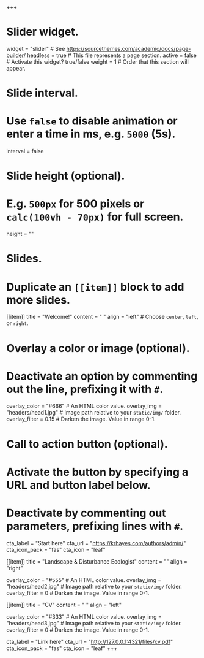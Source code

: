 +++
# Slider widget.
widget = "slider"  # See https://sourcethemes.com/academic/docs/page-builder/
headless = true  # This file represents a page section.
active = false  # Activate this widget? true/false
weight = 1  # Order that this section will appear.

# Slide interval.
# Use `false` to disable animation or enter a time in ms, e.g. `5000` (5s).
interval = false

# Slide height (optional).
# E.g. `500px` for 500 pixels or `calc(100vh - 70px)` for full screen.
height = ""

# Slides.
# Duplicate an `[[item]]` block to add more slides.
[[item]]
  title = "Welcome!"
  content = " "
  align = "left"  # Choose `center`, `left`, or `right`.

  # Overlay a color or image (optional).
  #   Deactivate an option by commenting out the line, prefixing it with `#`.
  overlay_color = "#666"  # An HTML color value.
  overlay_img = "headers/head1.jpg"  # Image path relative to your `static/img/` folder.
  overlay_filter = 0.15  # Darken the image. Value in range 0-1.

  # Call to action button (optional).
  #   Activate the button by specifying a URL and button label below.
  #   Deactivate by commenting out parameters, prefixing lines with `#`.
  cta_label = "Start here"
  cta_url = "https://krhayes.com/authors/admin/"
  cta_icon_pack = "fas"
  cta_icon = "leaf"

[[item]]
  title = "Landscape & Disturbance Ecologist"
  content = ""
  align = "right"

  overlay_color = "#555"  # An HTML color value.
  overlay_img = "headers/head2.jpg"  # Image path relative to your `static/img/` folder.
  overlay_filter = 0  # Darken the image. Value in range 0-1.
  


[[item]]
  title = "CV"
  content = " "
  align = "left"

  overlay_color = "#333"  # An HTML color value.
  overlay_img = "headers/head3.jpg"  # Image path relative to your `static/img/` folder.
  overlay_filter = 0  # Darken the image. Value in range 0-1.
  
  cta_label = "Link here"
  cta_url = "http://127.0.0.1:4321/files/cv.pdf"
  cta_icon_pack = "fas"
  cta_icon = "leaf"
+++
